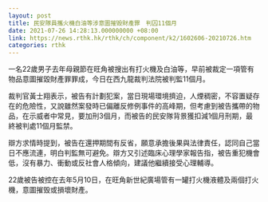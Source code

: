 ```yaml
---
layout: post
title: 民安隊員攜火機白油等涉意圖摧毁財產罪　判囚11個月
date: 2021-07-26 14:28:13.000000000 +08:00
link: https://news.rthk.hk/rthk/ch/component/k2/1602606-20210726.htm
categories: rthk
---
```


一名22歲男子去年母親節在旺角被搜出有打火機及白油等，早前被裁定一項管有物品意圖摧毀財產罪罪成，今日在西九龍裁判法院被判監11個月。

裁判官黃士翔表示，被告有計劃犯案，當日現場環境擠迫，人煙稠密，不容置疑存在的危險性，又說雖然案發時已偏離反修例事件的高峰期，但考慮到被告攜帶的物品，在示威者中常見，要加刑3個月，而被告的民安隊背景獲扣減1個月刑期，最終被判處11個月監禁。

辯方求情時提到，被告在還押期間有反省，願意承擔後果與法律責任，認同自己當日不應流連，明白判監無可避免。辯方又引述臨床心理學家報告指，被告重犯機會低，沒有暴力、衝動或反社會人格傾向，建議他繼續接受心理輔導。

22歲被告被控在去年5月10日，在旺角新世紀廣場管有一罐打火機液體及兩個打火機，意圖摧毁或損壞財產。
